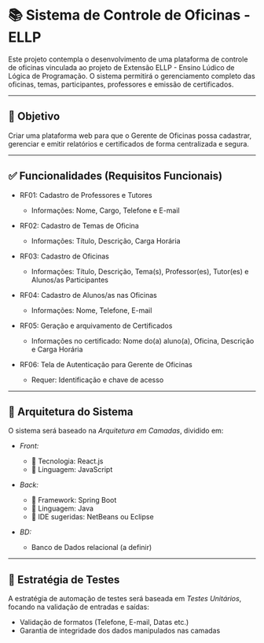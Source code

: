 # 📚 Sistema de Controle de Oficinas - ELLP

Este projeto contempla o desenvolvimento de uma plataforma de controle de oficinas vinculada ao projeto de Extensão ELLP - Ensino Lúdico de Lógica de Programação. O sistema permitirá o gerenciamento completo das oficinas, temas, participantes, professores e emissão de certificados.

---

## 🎯 Objetivo

Criar uma plataforma web para que o Gerente de Oficinas possa cadastrar, gerenciar e emitir relatórios e certificados de forma centralizada e segura.

---

## ✅ Funcionalidades (Requisitos Funcionais)

- RF01: Cadastro de Professores e Tutores  
  - Informações: Nome, Cargo, Telefone e E-mail

- RF02: Cadastro de Temas de Oficina  
  - Informações: Título, Descrição, Carga Horária

- RF03: Cadastro de Oficinas  
  - Informações: Título, Descrição, Tema(s), Professor(es), Tutor(es) e Alunos/as Participantes

- RF04: Cadastro de Alunos/as nas Oficinas  
  - Informações: Nome, Telefone, E-mail

- RF05: Geração e arquivamento de Certificados  
  - Informações no certificado: Nome do(a) aluno(a), Oficina, Descrição e Carga Horária

- RF06: Tela de Autenticação para Gerente de Oficinas  
  - Requer: Identificação e chave de acesso

---

## 🧱 Arquitetura do Sistema

O sistema será baseado na *Arquitetura em Camadas*, dividido em:

- *Front:*  
  - 📌 Tecnologia: React.js  
  - 📌 Linguagem: JavaScript

- *Back:*  
  - 📌 Framework: Spring Boot  
  - 📌 Linguagem: Java  
  - 📌 IDE sugeridas: NetBeans ou Eclipse

- *BD:*  
  - Banco de Dados relacional (a definir)

---

## 🧪 Estratégia de Testes

A estratégia de automação de testes será baseada em *Testes Unitários*, focando na validação de entradas e saídas:

- Validação de formatos (Telefone, E-mail, Datas etc.)
- Garantia de integridade dos dados manipulados nas camadas

